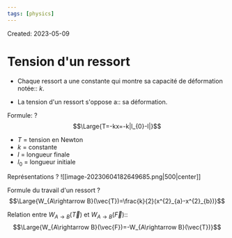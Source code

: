 ```yaml
---
tags: [physics] 
---
```

Created: 2023-05-09

# Tension d'un ressort

- Chaque ressort a une constante qui montre sa capacité de déformation notée:: $k$.
<!--SR:!2024-02-17,174,250-->
- La tension d'un ressort s'oppose a:: sa déformation.
<!--SR:!2023-12-29,114,190-->

Formule:
?
$$\Large{T=-kx=-k|l_{0}-l|}$$
- $T$ = tension en Newton
- $k$ = constante 
- $l$ = longueur finale
- $l_{0}$ = longueur initiale
<!--SR:!2024-01-04,148,250-->

Représentations
?
![[image-20230604182649685.png|500|center]]
<!--SR:!2023-12-03,101,224-->

Formule du travail d'un ressort
?
$$\Large{W_{A\rightarrow B}(\vec{T})=\frac{k}{2}(x^{2}_{a}-x^{2}_{b})}$$
<!--SR:!2023-09-18,4,222-->


Relation entre $W_{A\rightarrow B}(\vec{T})$ et $W_{A\rightarrow B}(\vec{F})$::$$\Large{W_{A\rightarrow B}(\vec{F})=-W_{A\rightarrow B}(\vec{T})}$$